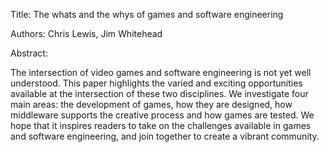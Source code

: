Title: The whats and the whys of games and software engineering

Authors: Chris Lewis, Jim Whitehead

Abstract:

The intersection of video games and software engineering is not yet well understood. This paper highlights the varied and exciting opportunities available at the intersection of these two disciplines. We investigate four main areas: the development of games, how they are designed, how middleware supports the creative process and how games are tested. We hope that it inspires readers to take on the challenges available in games and software engineering, and join together to create a vibrant community.
